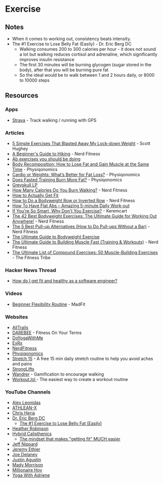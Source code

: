 # Exercise

## Notes

* When it comes to working out, consistency beats intensity.
* The #1 Exercise to Lose Belly Fat (Easily) - Dr. Eric Berg DC
  * Walking consumes 200 to 300 calories per hour - it does not sound a lot but walking reduces cortisol and adrenaline, which significantly improves insulin resistance
  * The first 30 minutes will be burning glycogen (sugar stored in the body), after that you will be burning pure fat
  * So the ideal would be to walk between 1 and 2 hours daily, or 8000 to 10000 steps

## Resources

### Apps

* [Strava](https://play.google.com/store/apps/details?id=com.strava) - Track walking / running with GPS

### Articles

* [5 Simple Exercises That Blasted Away My Lock-down Weight](https://medium.com/in-fitness-and-in-health/5-simple-exercises-that-blasted-away-my-lock-down-weight-ce5e9978f3c) - Scott Hughey
* [A Beginner's Guide to Hiking](https://www.nerdfitness.com/blog/hiking/) - Nerd Fitness
* [Ab exercises you should be doing](https://imgur.com/a/Fkql2)
* [Body Recomposition: How to Lose Fat and Gain Muscle at the Same Time](https://physiqonomics.com/body-recomposition/) - Physiqonomics
* [Cardio or Weights: What’s Better for Fat Loss?](https://physiqonomics.com/cardio-or-weights/) - Physiqonomics
* [Does Fasted Training Burn More Fat?](https://physiqonomics.com/fasted-training/) - Physiqonomics
* [Greyskull LP](https://www.powerliftingtowin.com/greyskull-lp/)
* [How Many Calories Do You Burn Walking?](https://www.nerdfitness.com/blog/walking/) - Nerd Fitness
* [How to Actually Get Fit](https://imgur.com/a/klzP3/layout/undefined)
* [How to Do a Bodyweight Row or Inverted Row](https://www.nerdfitness.com/blog/inverted-row-are-you-missing-out-on-this-great-exercise/) - Nerd Fitness
* [How To Have Flat Abs – Amazing 5-minute Daily Work-out](https://bewellhub.com/2017/02/09/how-to-have-flat-abs-amazing-5-minute-daily-work-out/)
* [If You're So Smart, Why Don't You Exercise?](https://keremkart.medium.com/if-youre-so-smart-why-don-t-you-exercise-b7aeacd4a04a) - Keremcart
* [The 42 Best Bodyweight Exercises: The Ultimate Guide for Working Out Anywhere!](https://www.nerdfitness.com/blog/the-42-best-bodyweight-exercises-the-ultimate-guide-for-working-out-anywhere/) - Nerd Fitness
* [The 5 Best Pull-up Alternatives (How to Do Pull-ups Without a Bar)](https://www.nerdfitness.com/blog/pull-up-alternatives/) - Nerd Fitness
* [The Ultimate Guide to Bodyweight Exercise](https://gmb.io/bodyweight-guide/)
* [The Ultimate Guide to Building Muscle Fast (Training & Workouts)](https://www.nerdfitness.com/blog/the-beginners-guide-to-building-muscle-and-strength) - Nerd Fitness
* [The Ultimate List of Compound Exercises: 50 Muscle-Building Exercises](https://thefitnesstribe.com/list-of-compound-exercises/) - The Fitness Tribe

### Hacker News Thread

* [How do I get fit and healthy as a software engineer?](https://news.ycombinator.com/item?id=28561238)

### Videos

* [Beginner Flexibility Routine](https://www.youtube.com/watch?v=qULTwquOuT4) - MadFit

### Websites

* [AllTrails](https://www.alltrails.com/)
* [DAREBEE](https://darebee.com/) - Fitness On Your Terms
* [DoYogaWithMe](https://www.doyogawithme.com/)
* [ExRx](https://exrx.net/)
* [NerdFitness](http://www.nerdfitness.com/)
* [Physiqonomics](https://physiqonomics.com/)
* [Stretch 15](https://stretch15.com/) - A free 15 min daily stretch routine to help you avoid aches and pains
* [StrongLifts](https://stronglifts.com/)
* [Wandrer](https://wandrer.earth/) - Gamification to encourage walking
* [Workout.lol ](https://workout.lol/)- The easiest way to create a workout routine

### YouTube Channels

* [Alex Leonidas](https://www.youtube.com/@AlexLeonidas/videos)
* [ATHLEAN-X](https://www.youtube.com/@athleanx/videos)
* [Chris Heria](https://www.youtube.com/c/CHRISHERIA/videos)
* [Dr. Eric Berg DC](https://www.youtube.com/@DrEricBergDC)
  * [The #1 Exercise to Lose Belly Fat (Easily)](https://youtube.com/watch?v=iaUspumK5ZU)
* [Heather Robinson](https://www.youtube.com/c/Heatherrobertsoncom/videos)
* [Hybrid Calisthenics](https://www.youtube.com/@HybridCalisthenics/videos)
  * [The mindset that makes "getting fit" MUCH easier](https://www.youtube.com/watch?v=VVyEjBHiZOo)
* [Jeff Nippard](https://www.youtube.com/@JeffNippard/videos)
* [Jeremy Ethier](https://www.youtube.com/@JeremyEthier/videos)
* [Joe Delaney](https://www.youtube.com/@JoeDelaneyy/videos)
* [Justin Agustin](https://www.youtube.com/c/JustinAgustin/videos)
* [Mady Morrison](https://www.youtube.com/c/MadyMorrison/videos)
* [Millionaire Hoy](https://www.youtube.com/@MillionaireHoyFitness/videos)
* [Yoga With Adriene](https://www.youtube.com/user/yogawithadriene)
